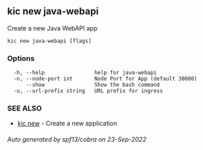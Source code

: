 ## kic new java-webapi

Create a new Java WebAPI app

```
kic new java-webapi [flags]
```

### Options

```
  -h, --help                help for java-webapi
  -n, --node-port int       Node Port for App (default 30080)
      --show                Show the bash command
  -u, --url-prefix string   URL prefix for ingress
```

### SEE ALSO

* [kic new](kic_new.md)	 - Create a new application

###### Auto generated by spf13/cobra on 23-Sep-2022
